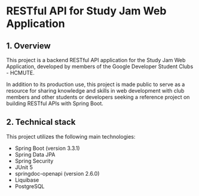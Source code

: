 # RESTful API for Study Jam Web Application

## 1. Overview
This project is a backend RESTful API application for the Study Jam Web Application, developed by members of the Google Developer Student Clubs - HCMUTE.

In addition to its production use, this project is made public to serve as a resource for sharing knowledge and skills in web development with club members and other students or developers seeking a reference project on building RESTful APIs with Spring Boot.

## 2. Technical stack
This project utilizes the following main technologies:

- Spring Boot (version 3.3.1)
- Spring Data JPA
- Spring Security
- JUnit 5
- springdoc-openapi (version 2.6.0)
- Liquibase
- PostgreSQL
